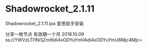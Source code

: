 # Shadowrocket_2.1.11
Shadowrocket_2.1.11.ipa 爱思助手安装

分享一枚节点 有效期一个月 2018.10.09
ss://YWVzLTI1Ni1jZmI6di4xODYuYmVAdi4xODYuYmU6Mjc4Mjc=
